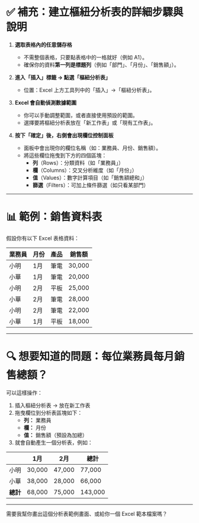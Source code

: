 # ✅ 補充：建立樞紐分析表的詳細步驟與說明

1. **選取表格內的任意儲存格**
   - 不需整個表格，只要點表格中的一格就好（例如 A1）。
   - 確保你的資料**第一列是標題列**（例如「部門」、「月份」、「銷售額」）。

2. **進入「插入」標籤 → 點選「樞紐分析表」**
   - 位置：Excel 上方工具列中的「插入」→「樞紐分析表」。

3. **Excel 會自動偵測數據範圍**
   - 你可以手動調整範圍，或者直接使用預設的範圍。
   - 選擇要將樞紐分析表放在「新工作表」或「現有工作表」。

4. **按下「確定」後，右側會出現欄位控制面板**
   - 面板中會出現你的欄位名稱（如：業務員、月份、銷售額）。
   - 將這些欄位拖曳到下方的四個區塊：
     - **列**（Rows）：分類資料（如「業務員」）
     - **欄**（Columns）：交叉分析維度（如「月份」）
     - **值**（Values）：數字計算項目（如「銷售額總和」）
     - **篩選**（Filters）：可加上條件篩選（如只看某部門）

---

# 📊 範例：銷售資料表

假設你有以下 Excel 表格資料：

| 業務員 | 月份 | 產品   | 銷售額 |
|--------|------|--------|--------|
| 小明   | 1月  | 筆電   | 30,000 |
| 小華   | 1月  | 筆電   | 20,000 |
| 小明   | 2月  | 平板   | 25,000 |
| 小華   | 2月  | 筆電   | 28,000 |
| 小明   | 2月  | 筆電   | 22,000 |
| 小華   | 1月  | 平板   | 18,000 |

---

# 🔍 想要知道的問題：每位業務員每月銷售總額？

可以這樣操作：

1. 插入樞紐分析表 → 放在新工作表  
2. 拖曳欄位到分析表區塊如下：
   - **列：** 業務員
   - **欄：** 月份
   - **值：** 銷售額（預設為加總）
3. 就會自動產生一個分析表，例如：

|        | 1月   | 2月   | 總計   |
|--------|-------|-------|--------|
| 小明   | 30,000 | 47,000 | 77,000 |
| 小華   | 38,000 | 28,000 | 66,000 |
| **總計** | 68,000 | 75,000 | 143,000 |

---

需要我幫你畫出這個分析表範例畫面、或給你一個 Excel 範本檔案嗎？